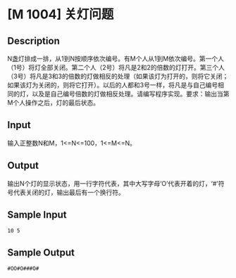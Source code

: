 # [M 1004] 关灯问题

## Description
 N盏灯排成一排，从1到N按顺序依次编号。有M个人从1到M依次编号。第一个人（1号）将灯全部关闭。第二个人（2号）将凡是2和2的倍数的灯打开。第三个人（3号）将凡是3和3的倍数的灯做相反的处理（如果该灯为打开的，则将它关闭；如果该灯为关闭的，则将它打开）。以后的人都和3号一样，将凡是与自己编号相同的灯，以及是自己编号倍数的灯做相反处理。请编写程序实现。要求：输出当第M个人操作之后，灯的最后状态。
## Input
 输入正整数N和M，1<=N<=100，1<=M<=N。
## Output
 输出N个灯的显示状态，用一行字符代表，其中大写字母‘O’代表开着的灯，‘#’符号代表关闭的灯，输出最后有一个换行符。
## Sample Input
```
10 5
```
## Sample Output
```
#OO#O###O#
```
